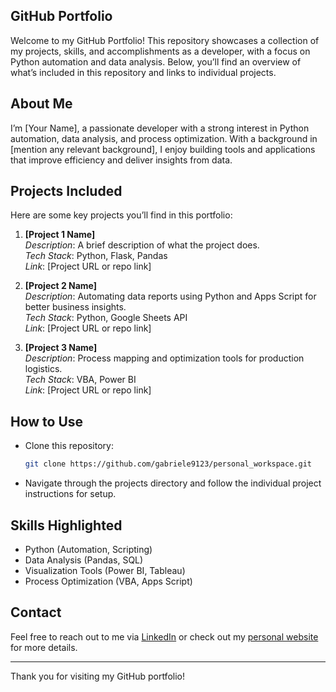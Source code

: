 ## GitHub Portfolio

Welcome to my GitHub Portfolio! This repository showcases a collection of my projects, skills, and accomplishments as a developer, with a focus on Python automation and data analysis. Below, you’ll find an overview of what’s included in this repository and links to individual projects.

## About Me
I’m [Your Name], a passionate developer with a strong interest in Python automation, data analysis, and process optimization. With a background in [mention any relevant background], I enjoy building tools and applications that improve efficiency and deliver insights from data.

## Projects Included
Here are some key projects you’ll find in this portfolio:

1. **[Project 1 Name]**  
   *Description*: A brief description of what the project does.  
   *Tech Stack*: Python, Flask, Pandas  
   *Link*: [Project URL or repo link]  
   
2. **[Project 2 Name]**  
   *Description*: Automating data reports using Python and Apps Script for better business insights.  
   *Tech Stack*: Python, Google Sheets API  
   *Link*: [Project URL or repo link]  
   
3. **[Project 3 Name]**  
   *Description*: Process mapping and optimization tools for production logistics.  
   *Tech Stack*: VBA, Power BI  
   *Link*: [Project URL or repo link]  

## How to Use
- Clone this repository:
    ```bash
    git clone https://github.com/gabriele9123/personal_workspace.git
    ```
- Navigate through the projects directory and follow the individual project instructions for setup.

## Skills Highlighted
- Python (Automation, Scripting)
- Data Analysis (Pandas, SQL)
- Visualization Tools (Power BI, Tableau)
- Process Optimization (VBA, Apps Script)

## Contact
Feel free to reach out to me via [LinkedIn](https://www.linkedin.com/in/your-linkedin) or check out my [personal website](https://your-personal-site.com) for more details.

---

Thank you for visiting my GitHub portfolio!

